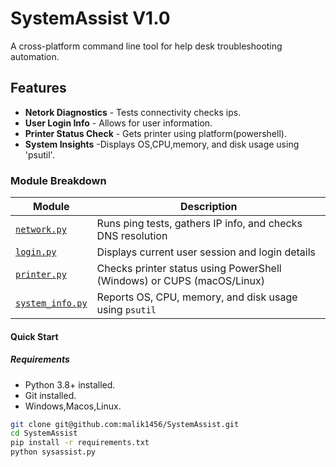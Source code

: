 # SystemAssist V1.0
A cross-platform command line tool for help desk troubleshooting automation.

## Features
- **Netork Diagnostics** - Tests connectivity checks ips.
- **User Login Info** - Allows for user information.
- **Printer Status Check** - Gets printer using platform(powershell).
- **System Insights** -Displays OS,CPU,memory, and disk usage using 'psutil'.

### Module Breakdown
| Module             | Description                                               |
|--------------------|-----------------------------------------------------------|
| [`network.py`](modules/network.py)     | Runs ping tests, gathers IP info, and checks DNS resolution |
| [`login.py`](modules/login.py)         | Displays current user session and login details          |
| [`printer.py`](modules/printer.py)     | Checks printer status using PowerShell (Windows) or CUPS (macOS/Linux) |
| [`system_info.py`](modules/system_info.py) | Reports OS, CPU, memory, and disk usage using `psutil`      |

#### Quick Start

##### Requirements
- Python 3.8+ installed.
- Git installed.
- Windows,Macos,Linux.

```bash
git clone git@github.com:malik1456/SystemAssist.git
cd SystemAssist
pip install -r requirements.txt
python sysassist.py
